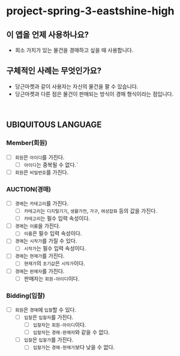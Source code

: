 # project-spring-3-eastshine-high

## 이 앱을 언제 사용하나요?
- 희소 가치가 있는 물건을 경매하고 싶을 때 사용합니다.
## 구체적인 사례는 무엇인가요?
- 당근마켓과 같이 사용자는 자신의 물건을 팔 수 있습니다.
- 당근마켓과 다른 점은 물건이 판매되는 방식이 경매 형식이라는 점입니다.

<br>

## UBIQUITOUS LANGUAGE
### Member(회원)
- [ ] ``회원``은 ``아이디``를 가진다.
    - [ ] ``아이디``는 중복될 수 없다.`
- [ ] ``회원``은 ``비밀번호``를 가진다.

### AUCTION(경매)
- [ ] ``경매``는 ``카테고리``를 가진다.
    - [ ] ``카테고리``는 ``디지털기기``, ``생활가전``, ``가구``, ``여성잡화`` 등의 값을 가진다.
    - [ ] ``카테고리``는 필수 입력 속성이다.
- [ ] ``경매``는 ``이름``을 가진다.
    - [ ] ``이름``은 필수 입력 속성이다.
- [ ] ``경매``는 ``시작가``를 가질 수 있다.
    - [ ] ``시작가``는 필수 입력 속성이다.
- [ ] ``경매``는 ``현재가``를 가진다.
    - [ ] ``현재가``의 ``초기값``은 ``시작가``이다.
- [ ] ``경매``는 ``판매자``를 가진다.
    - [ ] 판매자는 ``회원-아이디``이다.

### Bidding(입찰)
- [ ] ``회원``은 ``경매``에 ``입찰``할 수 있다.
    - [ ] ``입찰``은 ``입찰자``를 가진다.
        - [ ] ``입찰자``는 ``회원-아이디``이다.
        - [ ] ``입찰자``는 ``경매-판매자``와 같을 수 없다.
    - [ ] ``입찰``은 ``입찰가``를 가진다.
        - [ ] ``입찰가``는 ``경매-현재가``보다 낮을 수 없다.